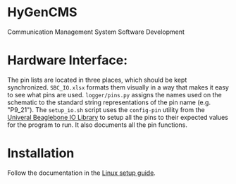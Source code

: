 # HyGenCMS
Communication Management System Software Development

# Hardware Interface:

The pin lists are located in three places, which should be kept synchronized. `SBC_IO.xlsx` formats them visually in a way that makes it easy to see what pins are used. `logger/pins.py` assigns the names used on the schematic to the standard string representations of the pin name (e.g. "P9_21"). The `setup_io.sh` script uses the `config-pin` utility from the [Univeral Beaglebone IO Library](https://github.com/cdsteinkuehler/beaglebone-universal-io) to setup all the pins to their expected values for the program to run. It also documents all the pin functions.

# Installation

Follow the documentation in the [Linux setup guide](LINUX_SETUP.md).